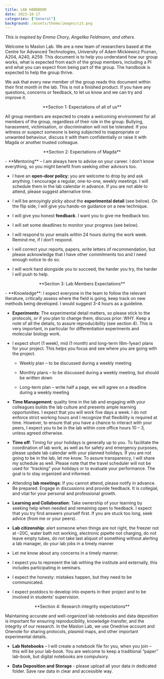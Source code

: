 ```yaml
---
title: LAB HANDBOOK
date: 2023-10-17
categories: ["General"]
background: /assets/theme/images/czt.png
---
```


_This is inspired by Emma Chory, Angelika Feldmann, and others._

Welcome to Maslon Lab. We are a new team of researchers based at the Centre for Advanced Technologies, University of Adam Mickiewicz Poznan, A204, A240, A259. This document is to help you understand how our group works, what is expected from each of the group members, including a PI and what you can expect from being part of the group. The handbook is expected to help the group thrive.  

We ask that every new member of the group reads this document within their first month in the lab. This is not a finished product. If you have any questions, concerns or feedback, to let us know and we can try and improve it.  
<p align="center">
**Section 1: Expectations of all of us**  
</p>
All group members are expected to create a welcoming environment for all members of the group, regardless of their role in the group. Bullying, harassment, victimisation, or discrimination will not be tolerated. If you witness or suspect someone is being subjected to inappropriate or unwanted behaviour, discuss it with them confidentially or raise it with Magda or another trusted colleague.  

<p align="center">
**Section 2: Expectations of Magda**
</p>
- **Mentoring** – I am always here to advise on your career. I don’t know everything, so you might benefit from seeking other advisors too.  

- I have an **open-door policy**; you are welcome to drop by and ask anything. I encourage a regular, one-to-one, weekly meetings. I will schedule them in the lab calendar in advance. If you are not able to attend, please suggest alternative time. 

- I will be annoyingly picky about the **experimental detail** (see below). On the flip side, I will give you hands-on guidance on a new technique.   

- I will give you honest **feedback**. I want you to give me feedback too.  

- I will set some deadlines to monitor your progress (see below). 

- I will respond to your emails within 24 hours during the work week. Remind me, if I don’t respond. 

- I will correct your reports, papers, write letters of recommendation, but please acknowledge that I have other commitments too and I need enough notice to do so.  

- I will work hard alongside you to succeed, the harder you try, the harder I will push to help. 
<p align="center">
**Section 3: Lab Members Expectations**
</p>
- **Knowledge**: I expect everyone in the team to follow the relevant literature, critically assess where the field is going, keep track on new methods being developed. I would suggest 3-4 hours as a guideline. 

- **Experiments**: The experimental detail matters, so please stick to the protocols, or if you plan to change them, discuss prior: WHY. Keep a note of all the details, to assure reproducibility (see section 4). This is very important, in particular for differentiation experiments and molecular biology work. 

- I expect short (1 week), mid (1 month) and long-term (6m-1year) plans for your project. This helps you focus and see where you are going with the project.  

  - Weekly plan – to be discussed during a weekly meeting 

  - Monthly plans – to be discussed during a weekly meeting, but should be written down  

  - Long-term plan – write half a page, we will agree on a deadline during a weekly meeting  

- **Time Management**: quality time in the lab and engaging with your colleagues builds the lab culture and presents ample learning opportunities. I expect that you will work five days a week. I do not enforce strict working hours and I recognize that flexibility is required at time. However, to ensure that you have a chance to interact with your peers, I expect you to be in the lab within core office hours 10 – 3, unless agreed otherwise. 

- **Time off**: Timing for your holidays is generally up to you. To facilitate the coordination of lab work, as well as for safety and emergency purposes, please update lab calendar with your planned holidays. If you are not going to be in the lab, let me know. To assure transparency, I will share my schedule as well. Please note that the travel scheduler will not be used for “tracking” your holidays or to evaluate your performance. The goal is to stay organized and informed. 

- Attending **lab meetings**: If you cannot attend, please notify in advance. Be prepared. Engage in discussions and provide feedback. It is collegial, and vital for your personal and professional growth.  

- **Learning and Collaboration**: Take ownership of your learning by seeking help when needed and remaining open to feedback. I expect that you try find answers yourself first. If you are stuck too long, seek advice (from me or your peers). 

- **Lab citizenship**: alert someone when things are not right, the freezer not at –20C, water bath not working, electronic pipette not charging, do not leave empty tubes, do not take last aliquot of something without alerting a lab manager, do your lab jobs in a timely manner 

- Let me know about any concerns in a timely manner. 

- I expect you to represent the lab withing the institute and externally, this includes participating in seminars.  

- I expect the honesty: mistakes happen, but they need to be communicated.  

- I expect postdocs to develop into experts in their project and to be involved in students’ supervision. 

<p align="center">
**Section 4: Research integrity expectations**
</p>
Maintaining accurate and well-organized lab notebooks and data deposition is important for ensuring reproducibility, knowledge-transfer, and the integrity of our research. In the Maslon Lab, we use Onedrive account and Onenote for sharing protocols, plasmid maps, and other important experimental details.  

- **Lab Notebooks** – I will create a notebook file for you, when you join – this will be your lab-book. You are welcome to keep a traditional “paper” lab-book, but digital notebooks are compulsory.  

- **Data Deposition and Storage** - please upload all your data in dedicated folder. Save raw data in clear and accessible way. 
